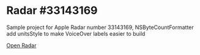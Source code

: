 # Radar #33143169
Sample project for Apple Radar number 33143169, NSByteCountFormatter add unitsStyle to make VoiceOver labels easier to build

[Open Radar](https://openradar.appspot.com/radar?id=5052401908187136)